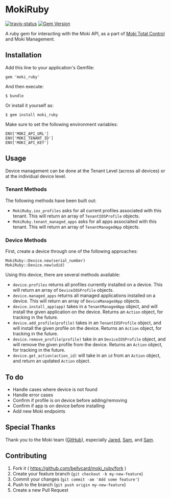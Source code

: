 # MokiRuby

[![travis-status](https://travis-ci.org/bellycard/moki_ruby.svg)](https://travis-ci.org/bellycard/moki_ruby) [![Gem
Version](https://badge.fury.io/rb/moki_ruby.svg)](http://badge.fury.io/rb/moki_ruby)

A ruby gem for interacting with the Moki API, as a part of
[Moki Total Control](http://www.moki.com) and Moki Management.

## Installation

Add this line to your application's Gemfile:

    gem 'moki_ruby'

And then execute:

    $ bundle

Or install it yourself as:

    $ gem install moki_ruby

Make sure to set the following environment variables:

```
ENV['MOKI_API_URL']
ENV['MOKI_TENANT_ID']
ENV['MOKI_API_KEY']
```

## Usage

Device management can be done at the Tenant Level (across all devices)
or at the individual device level.

### Tenant Methods

The following methods have been built out:

- `MokiRuby.ios_profiles` asks for all current profiles associated with this
  tenant. This will return an array of `TenantIOSProfile` objects.
- `MokiRuby.tenant_managed_apps` asks for all apps associaited with this
  tenant. This will return an array of `TenantManagedApp` objects.

### Device Methods

First, create a device through one of the following approaches:

```
MokiRuby::Device.new(serial_number)
MokiRuby::Device.new(udid)
```

Using this device, there are several methods available:

- `device.profiles` returns all profiles currently installed on a
  device. This will return an array of `DeviceIOSProfile` objects.
- `device.managed_apps` returns all managed applications installed on a
  device. This will return an array of `DeviceManagedApp` objects.
- `device.install_app(app)` takes in a `TenantManagedApp` object, and
  will install the given application on the device. Returns an
  `Action` object, for tracking in the future.
- `device.add_profile(profile)` takes in an `TenantIOSProfile` object, and
  will install the given profile on the device. Returns an `Action`
  object, for tracking in the future.
- `device.remove_profile(profile)` take in an `DeviceIOSProfile` object, and
  will remove the given profile from the device. Returns an `Action`
  object, for tracking in the future.
- `device.get_action(action_id)` will take in an `id` from an `Action`
  object, and return an updated `Action` object.

## To do

- Handle cases where device is not found
- Handle error cases
- Confirm if profile is on device before adding/removing
- Confirm if app is on device before installing
- Add new Moki endpoints

## Special Thanks

Thank you to the Moki team ([GitHub](https://github.com/MokiMobility)),
especially [Jared](https://github.com/jaredblake),
[Sam](https://github.com/mokiSam), and
[Sam](https://github.com/sroskelley).

## Contributing

1. Fork it ( https://github.com/bellycard/moki_ruby/fork )
2. Create your feature branch (`git checkout -b my-new-feature`)
3. Commit your changes (`git commit -am 'Add some feature'`)
4. Push to the branch (`git push origin my-new-feature`)
5. Create a new Pull Request
